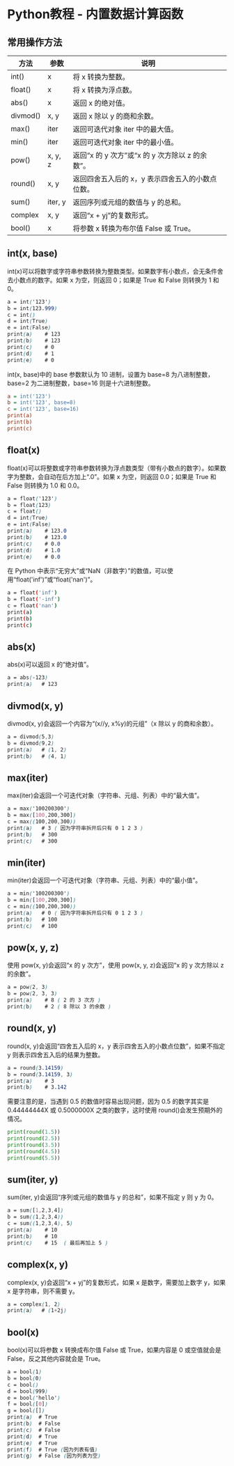 # Python教程 - 内置数据计算函数

常用操作方法
------

| 方法 | 参数 | 说明 |
| --- | --- | --- |
| int() | x | 将 x 转换为整数。 |
| float() | x | 将 x 转换为浮点数。 |
| abs() | x | 返回 x 的绝对值。 |
| divmod() | x, y | 返回 x 除以 y 的商和余数。 |
| max() | iter | 返回可迭代对象 iter 中的最大值。 |
| min() | iter | 返回可迭代对象 iter 中的最小值。 |
| pow() | x, y, z | 返回“x 的 y 次方”或“x 的 y 次方除以 z 的余数”。 |
| round() | x, y | 返回四舍五入后的 x，y 表示四舍五入的小数点位数。 |
| sum() | iter, y | 返回序列或元组的数值与 y 的总和。 |
| complex | x, y | 返回“x + yj”的复数形式。 |
| bool() | x | 将参数 x 转换为布尔值 False 或 True。 |

int(x, base)
------------

int(x)可以将数字或字符串参数转换为整数类型。如果数字有小数点，会无条件舍去小数点的数字。如果 x 为空，则返回 0；如果是 True 和 False 则转换为 1 和 0。

```scss
a = int('123')
b = int(123.999)
c = int()
d = int(True)
e = int(False)
print(a)    # 123
print(b)    # 123
print(c)    # 0
print(d)    # 1
print(e)    # 0


```

int(x, base)中的 base 参数默认为 10 进制，设置为 base=8 为八进制整数，base=2 为二进制整数，base=16 则是十六进制整数。

```ini
a = int('123')
b = int('123', base=8)
c = int('123', base=16)
print(a)    
print(b)    
print(c)    


```

float(x)
--------

float(x)可以将整数或字符串参数转换为浮点数类型（带有小数点的数字）。如果数字为整数，会自动在后方加上“.0”。如果 x 为空，则返回 0.0；如果是 True 和 False 则转换为 1.0 和 0.0。

```scss
a = float('123')
b = float(123)
c = float()
d = int(True)
e = int(False)
print(a)    # 123.0
print(b)    # 123.0
print(c)    # 0.0
print(d)    # 1.0
print(e)    # 0.0


```

在 Python 中表示“无穷大”或“NaN（非数字）”的数值，可以使用“float('inf')”或“float('nan')”。

```bash
a = float('inf')
b = float('-inf')
c = float('nan')
print(a)   
print(b)   
print(c)   


```

abs(x)
------

abs(x)可以返回 x 的“绝对值”。

```scss
a = abs(-123)
print(a)   # 123


```

divmod(x, y)
------------

divmod(x, y)会返回一个内容为“(x//y, x%y)的元组”（x 除以 y 的商和余数）。

```scss
a = divmod(5,3)
b = divmod(9,2)
print(a)   # (1, 2)
print(b)   # (4, 1)


```

max(iter)
---------

max(iter)会返回一个可迭代对象（字符串、元组、列表）中的“最大值”。

```scss
a = max('100200300')
b = max([100,200,300])
c = max((100,200,300))
print(a)   # 3 ( 因为字符串拆开后只有 0 1 2 3 )
print(b)   # 300
print(c)   # 300


```

min(iter)
---------

min(iter)会返回一个可迭代对象（字符串、元组、列表）中的“最小值”。

```scss
a = min('100200300')
b = min([100,200,300])
c = min((100,200,300))
print(a)   # 0 ( 因为字符串拆开后只有 0 1 2 3 )
print(b)   # 100
print(c)   # 100


```

pow(x, y, z)
------------

使用 pow(x, y)会返回“x 的 y 次方”，使用 pow(x, y, z)会返回“x 的 y 次方除以 z 的余数”。

```scss
a = pow(2, 3)
b = pow(2, 3, 3)
print(a)    # 8 ( 2 的 3 次方 )
print(b)    # 2 ( 8 除以 3 的余数 )


```

round(x, y)
-----------

round(x, y)会返回“四舍五入后的 x，y 表示四舍五入的小数点位数”，如果不指定 y 则表示四舍五入后的结果为整数。

```scss
a = round(3.14159)
b = round(3.14159, 3)
print(a)    # 3
print(b)    # 3.142


```

需要注意的是，当遇到 0.5 的数值时容易出现问题，因为 0.5 的数字其实是 0.44444444X 或 0.5000000X 之类的数字，这时使用 round()会发生预期外的情况。

```python
print(round(1.5))   
print(round(2.5))   
print(round(3.5))   
print(round(4.5))   
print(round(5.5))   


```

sum(iter, y)
------------

sum(iter, y)会返回“序列或元组的数值与 y 的总和”，如果不指定 y 则 y 为 0。

```scss
a = sum([1,2,3,4])
b = sum((1,2,3,4))
c = sum((1,2,3,4), 5)
print(a)    # 10
print(b)    # 10
print(c)    # 15  ( 最后再加上 5 )


```

complex(x, y)
-------------

complex(x, y)会返回“x + yj”的复数形式，如果 x 是数字，需要加上数字 y，如果 x 是字符串，则不需要 y。

```scss
a = complex(1, 2)
print(a)   # (1+2j)


```

bool(x)
-------

bool(x)可以将参数 x 转换成布尔值 False 或 True，如果内容是 0 或空值就会是 False，反之其他内容就会是 True。

```scss
a = bool(1)
b = bool(0)
c = bool()
d = bool(999)
e = bool('hello')
f = bool([0])
g = bool([])
print(a)  # True
print(b)  # False
print(c)  # False
print(d)  # True
print(e)  # True
print(f)  # True (因为列表有值)
print(g)  # False (因为列表为空)


```